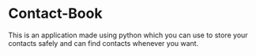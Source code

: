 # Contact-Book
 This is an application made using python which you can use to store your contacts safely and can find contacts whenever you want.
